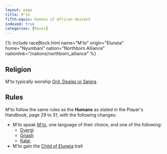 ```yaml
---
layout: page
title: M'to
fifth-equiv: Humans of African descent
indexed: true
categories: [Races]
---
```


{% include raceBlock.html name="M'to" origin="Eluneia" home="Nyumbani" nation="Northborn Alliance" nationlink="/nations/northborn_alliance" %}

## Religion

M'to typically worship [Ord, Dealas or Saigra](/pantheons/watchers).

## Rules

M'to follow the same rules as the **Humans** as stated in the Player's Handbook, page 29 to 31, with the following changes:

- M'to speak [M'to](/general/languages), one language of their choice, and one of the following:
  - [Dvergi](/general/languages)
  - [Griash](/general/languages)
  - [Kalai](/general/languages)
- M'to gain the [Child of Eluneia](/rules/child_of_eluneia) trait
